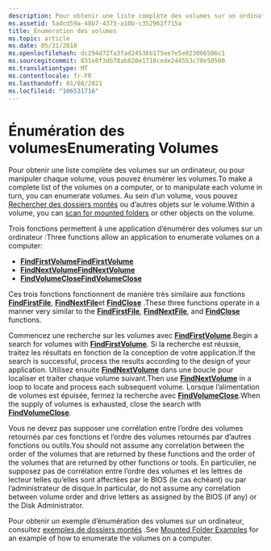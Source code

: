 ```yaml
---
description: Pour obtenir une liste complète des volumes sur un ordinateur, ou pour manipuler chaque volume, vous pouvez énumérer les volumes.
ms.assetid: 5adcd59a-48b7-4373-a10b-c352962f715a
title: Énumération des volumes
ms.topic: article
ms.date: 05/31/2018
ms.openlocfilehash: dc294d72fa3fad24536b175ee7e5e023066586c1
ms.sourcegitcommit: 831e8f3db78ab820e1710cede244553c70e50500
ms.translationtype: MT
ms.contentlocale: fr-FR
ms.lasthandoff: 01/08/2021
ms.locfileid: "106531716"
---
```

# <a name="enumerating-volumes"></a><span data-ttu-id="18788-103">Énumération des volumes</span><span class="sxs-lookup"><span data-stu-id="18788-103">Enumerating Volumes</span></span>

<span data-ttu-id="18788-104">Pour obtenir une liste complète des volumes sur un ordinateur, ou pour manipuler chaque volume, vous pouvez énumérer les volumes.</span><span class="sxs-lookup"><span data-stu-id="18788-104">To make a complete list of the volumes on a computer, or to manipulate each volume in turn, you can enumerate volumes.</span></span> <span data-ttu-id="18788-105">Au sein d’un volume, vous pouvez [Rechercher des dossiers montés](enumerating-volume-mount-points.md) ou d’autres objets sur le volume.</span><span class="sxs-lookup"><span data-stu-id="18788-105">Within a volume, you can [scan for mounted folders](enumerating-volume-mount-points.md) or other objects on the volume.</span></span>

<span data-ttu-id="18788-106">Trois fonctions permettent à une application d’énumérer des volumes sur un ordinateur :</span><span class="sxs-lookup"><span data-stu-id="18788-106">Three functions allow an application to enumerate volumes on a computer:</span></span>

-   [<span data-ttu-id="18788-107">**FindFirstVolume**</span><span class="sxs-lookup"><span data-stu-id="18788-107">**FindFirstVolume**</span></span>](/windows/desktop/api/FileAPI/nf-fileapi-findfirstvolumew)
-   [<span data-ttu-id="18788-108">**FindNextVolume**</span><span class="sxs-lookup"><span data-stu-id="18788-108">**FindNextVolume**</span></span>](/windows/desktop/api/FileAPI/nf-fileapi-findnextvolumew)
-   [<span data-ttu-id="18788-109">**FindVolumeClose**</span><span class="sxs-lookup"><span data-stu-id="18788-109">**FindVolumeClose**</span></span>](/windows/desktop/api/FileAPI/nf-fileapi-findvolumeclose)

<span data-ttu-id="18788-110">Ces trois fonctions fonctionnent de manière très similaire aux fonctions [**FindFirstFile**](/windows/desktop/api/FileAPI/nf-fileapi-findfirstfilea), [**FindNextFile**](/windows/desktop/api/FileAPI/nf-fileapi-findnextfilea)et [**FindClose**](/windows/desktop/api/FileAPI/nf-fileapi-findclose) .</span><span class="sxs-lookup"><span data-stu-id="18788-110">These three functions operate in a manner very similar to the [**FindFirstFile**](/windows/desktop/api/FileAPI/nf-fileapi-findfirstfilea), [**FindNextFile**](/windows/desktop/api/FileAPI/nf-fileapi-findnextfilea), and [**FindClose**](/windows/desktop/api/FileAPI/nf-fileapi-findclose) functions.</span></span>

<span data-ttu-id="18788-111">Commencez une recherche sur les volumes avec [**FindFirstVolume**](/windows/desktop/api/FileAPI/nf-fileapi-findfirstvolumew).</span><span class="sxs-lookup"><span data-stu-id="18788-111">Begin a search for volumes with [**FindFirstVolume**](/windows/desktop/api/FileAPI/nf-fileapi-findfirstvolumew).</span></span> <span data-ttu-id="18788-112">Si la recherche est réussie, traitez les résultats en fonction de la conception de votre application.</span><span class="sxs-lookup"><span data-stu-id="18788-112">If the search is successful, process the results according to the design of your application.</span></span> <span data-ttu-id="18788-113">Utilisez ensuite [**FindNextVolume**](/windows/desktop/api/FileAPI/nf-fileapi-findnextvolumew) dans une boucle pour localiser et traiter chaque volume suivant.</span><span class="sxs-lookup"><span data-stu-id="18788-113">Then use [**FindNextVolume**](/windows/desktop/api/FileAPI/nf-fileapi-findnextvolumew) in a loop to locate and process each subsequent volume.</span></span> <span data-ttu-id="18788-114">Lorsque l’alimentation de volumes est épuisée, fermez la recherche avec [**FindVolumeClose**](/windows/desktop/api/FileAPI/nf-fileapi-findvolumeclose).</span><span class="sxs-lookup"><span data-stu-id="18788-114">When the supply of volumes is exhausted, close the search with [**FindVolumeClose**](/windows/desktop/api/FileAPI/nf-fileapi-findvolumeclose).</span></span>

<span data-ttu-id="18788-115">Vous ne devez pas supposer une corrélation entre l’ordre des volumes retournés par ces fonctions et l’ordre des volumes retournés par d’autres fonctions ou outils.</span><span class="sxs-lookup"><span data-stu-id="18788-115">You should not assume any correlation between the order of the volumes that are returned by these functions and the order of the volumes that are returned by other functions or tools.</span></span> <span data-ttu-id="18788-116">En particulier, ne supposez pas de corrélation entre l’ordre des volumes et les lettres de lecteur telles qu’elles sont affectées par le BIOS (le cas échéant) ou par l’administrateur de disque.</span><span class="sxs-lookup"><span data-stu-id="18788-116">In particular, do not assume any correlation between volume order and drive letters as assigned by the BIOS (if any) or the Disk Administrator.</span></span>

<span data-ttu-id="18788-117">Pour obtenir un exemple d’énumération des volumes sur un ordinateur, consultez [exemples de dossiers montés](volume-mount-point-examples.md) .</span><span class="sxs-lookup"><span data-stu-id="18788-117">See [Mounted Folder Examples](volume-mount-point-examples.md) for an example of how to enumerate the volumes on a computer.</span></span>

 

 



